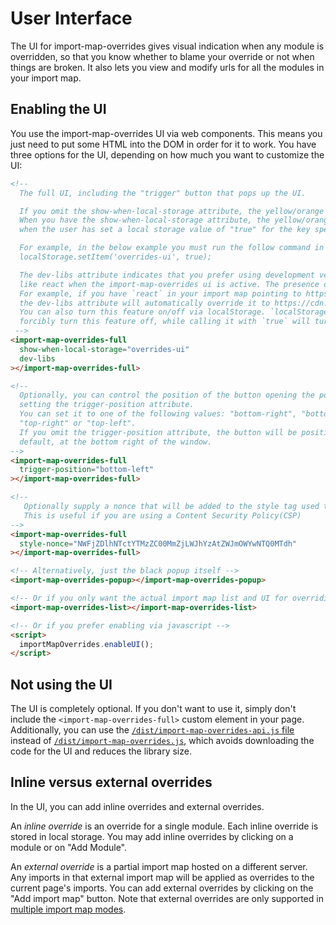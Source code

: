 # User Interface

The UI for import-map-overrides gives visual indication when any module is overridden, so that you know whether to blame your override
or not when things are broken. It also lets you view and modify urls for all the modules in your import map.

## Enabling the UI

You use the import-map-overrides UI via web components. This means you just need to put some HTML into the DOM in order for it to work.
You have three options for the UI, depending on how much you want to customize the UI:

```html
<!--
  The full UI, including the "trigger" button that pops up the UI.

  If you omit the show-when-local-storage attribute, the yellow/orange rectangle always shows.
  When you have the show-when-local-storage attribute, the yellow/orange rectangle will only show
  when the user has set a local storage value of "true" for the key specified.

  For example, in the below example you must run the follow command in order to see the full-ui.
  localStorage.setItem('overrides-ui', true);

  The dev-libs attribute indicates that you prefer using development versions of third party libraries
  like react when the import-map-overrides ui is active. The presence of that attribute turns on this feature.
  For example, if you have `react` in your import map pointing to https://cdn.jsdelivr.net/npm/react/umd/react.production.min.js
  the dev-libs attribute will automatically override it to https://cdn.jsdelivr.net/npm/react/umd/react.development.js.
  You can also turn this feature on/off via localStorage. `localStorage.setItem('import-map-overrides-dev-libs', false)` will
  forcibly turn this feature off, while calling it with `true` will turn it on.
 -->
<import-map-overrides-full
  show-when-local-storage="overrides-ui"
  dev-libs
></import-map-overrides-full>

<!--
  Optionally, you can control the position of the button opening the popup, by
  setting the trigger-position attribute.
  You can set it to one of the following values: "bottom-right", "bottom-left",
  "top-right" or "top-left". 
  If you omit the trigger-position attribute, the button will be positioned, by
  default, at the bottom right of the window. 
-->
<import-map-overrides-full
  trigger-position="bottom-left"
></import-map-overrides-full>

<!--
   Optionally supply a nonce that will be added to the style tag used to style the import-map-overrides UI. 
   This is useful if you are using a Content Security Policy(CSP)
-->
<import-map-overrides-full
  style-nonce="NWFjZDlhNTctYTMzZC00MmZjLWJhYzAtZWJmOWYwNTQ0MTdh"
></import-map-overrides-full>

<!-- Alternatively, just the black popup itself -->
<import-map-overrides-popup></import-map-overrides-popup>

<!-- Or if you only want the actual import map list and UI for overriding -->
<import-map-overrides-list></import-map-overrides-list>

<!-- Or if you prefer enabling via javascript -->
<script>
  importMapOverrides.enableUI();
</script>
```

## Not using the UI

The UI is completely optional. If you don't want to use it, simply don't include the `<import-map-overrides-full>`
custom element in your page. Additionally, you can use the
[`/dist/import-map-overrides-api.js` file](https://unpkg.com/browse/import-map-overrides/dist/import-map-overrides-api.js)
instead of [`/dist/import-map-overrides.js`](https://unpkg.com/browse/import-map-overrides/dist/import-map-overrides.js),
which avoids downloading the code for the UI and reduces the library size.

## Inline versus external overrides

In the UI, you can add inline overrides and external overrides.

An _inline override_ is an override for a single module. Each inline override is stored in local storage. You may add inline overrides by clicking on a module or on "Add Module".

An _external override_ is a partial import map hosted on a different server. Any imports in that external import map will be applied as overrides to the current page's imports. You can add external overrides by clicking on the "Add import map" button. Note that external overrides are only supported in [multiple import map modes](/docs/configuration.md#override-modes).
